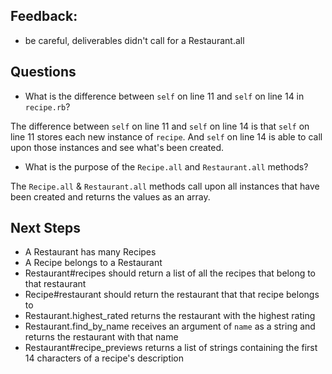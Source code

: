 ## Feedback: 
- be careful, deliverables didn't call for a Restaurant.all

## Questions

- What is the difference between `self` on line 11 and `self` on line 14 in `recipe.rb`?

The difference between `self` on line 11 and `self` on line 14 is that `self` on line 11 stores each new instance of `recipe`. And `self` on line 14 is able to call upon those instances and see what's been created.

- What is the purpose of the `Recipe.all` and `Restaurant.all` methods?

The `Recipe.all` & `Restaurant.all` methods call upon all instances that have been created and returns the values as an array.

## Next Steps
- A Restaurant has many Recipes
- A Recipe belongs to a Restaurant
- Restaurant#recipes should return a list of all the recipes that belong to that restaurant
- Recipe#restaurant should return the restaurant that that recipe belongs to
- Restaurant.highest_rated returns the restaurant with the highest rating
- Restaurant.find_by_name receives an argument of `name` as a string and returns the restaurant with that name
- Restaurant#recipe_previews returns a list of strings containing the first 14 characters of a recipe's description
